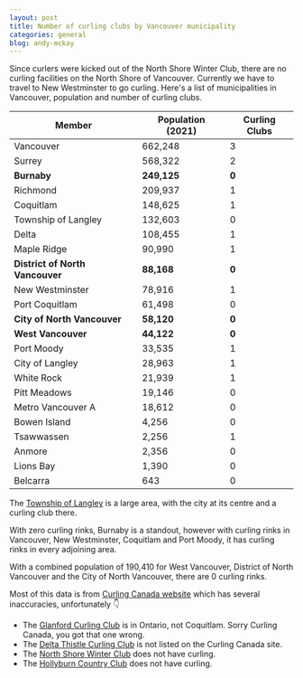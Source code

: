 ```yaml
---
layout: post
title: Number of curling clubs by Vancouver municipality
categories: general
blog: andy-mckay
---
```


Since curlers were kicked out of the North Shore Winter Club, there are no curling facilities on the North Shore of Vancouver. Currently we have to travel to New Westminster to go curling. Here's a list of municipalities in Vancouver, population and number of curling clubs.


| Member | Population (2021) | Curling Clubs | 
|-|-|-|
| Vancouver | 662,248 | 3 |
| Surrey | 568,322 | 2 |
| **Burnaby** | **249,125** | **0** |
| Richmond | 209,937 | 1 |
| Coquitlam | 148,625 | 1  |
| Township of Langley | 132,603 | 0 |
| Delta | 108,455 | 1 | 
| Maple Ridge | 90,990 | 1 | 
| **District of North Vancouver** | **88,168** | **0** |
| New Westminster | 78,916 | 1 |
| Port Coquitlam | 61,498 | 0 |
| **City of North Vancouver** | **58,120** | **0** | 
| **West Vancouver** | **44,122** | **0** |
| Port Moody | 33,535 | 1 |
| City of Langley | 28,963 | 1 |
| White Rock | 21,939 | 1 |
| Pitt Meadows | 19,146 | 0 |
| Metro Vancouver A | 18,612 | 0 |
| Bowen Island | 4,256 | 0 |
| Tsawwassen | 2,256 | 1 |
| Anmore | 2,356 | 0 |
| Lions Bay | 1,390 | 0 | 
| Belcarra | 643 | 0 |

The [Township of Langley](https://en.wikipedia.org/wiki/Langley,_British_Columbia_(district_municipality)#/media/File:GVRD_Langley_district.svg) is a large area, with the city at its centre and a curling club there.

With zero curling rinks, Burnaby is a standout, however with curling rinks in Vancouver, New Westminster, Coquitlam and Port Moody, it has curling rinks in every adjoining area.

With a combined population of 190,410 for West Vancouver, District of North Vancouver and the City of North Vancouver, there are 0 curling rinks.

Most of this data is from [Curling Canada website](https://www.curling.ca/about-curling/getting-started-in-curling/find-a-curling-centre/) which has several inaccuracies, unfortunately 👇

* The [Glanford Curling Club](http://www.glanfordcurling.com/) is in Ontario, not Coquitlam. Sorry Curling Canada, you got that one wrong.
* The [Delta Thistle Curling Club](https://deltathistle.ca/) is not listed on the Curling Canada site.
* The [North Shore Winter Club](http://www.nswc.ca/curling.html) does not have curling.
* The [Hollyburn Country Club](https://www.hollyburn.org/nor) does not have curling. 